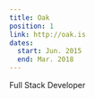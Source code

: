 ```yaml
---
title: Oak
position: 1
link: http://oak.is
dates:
  start: Jun. 2015
  end: Mar. 2018
---
```


Full Stack Developer
